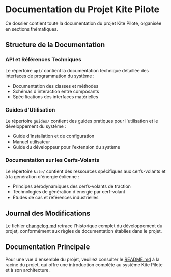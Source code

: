 # Documentation du Projet Kite Pilote

Ce dossier contient toute la documentation du projet Kite Pilote, organisée en sections thématiques.

## Structure de la Documentation

### API et Références Techniques

Le répertoire `api/` contient la documentation technique détaillée des interfaces de programmation du système :
- Documentation des classes et méthodes
- Schémas d'interaction entre composants
- Spécifications des interfaces matérielles

### Guides d'Utilisation

Le répertoire `guides/` contient des guides pratiques pour l'utilisation et le développement du système :
- Guide d'installation et de configuration
- Manuel utilisateur
- Guide du développeur pour l'extension du système

### Documentation sur les Cerfs-Volants

Le répertoire `kite/` contient des ressources spécifiques aux cerfs-volants et à la génération d'énergie éolienne :
- Principes aérodynamiques des cerfs-volants de traction
- Technologies de génération d'énergie par cerf-volant
- Études de cas et références industrielles

## Journal des Modifications

Le fichier [changelog.md](changelog.md) retrace l'historique complet du développement du projet, conformément aux règles de documentation établies dans le projet.

## Documentation Principale

Pour une vue d'ensemble du projet, veuillez consulter le [README.md](../README.md) à la racine du projet, qui offre une introduction complète au système Kite Pilote et à son architecture.
